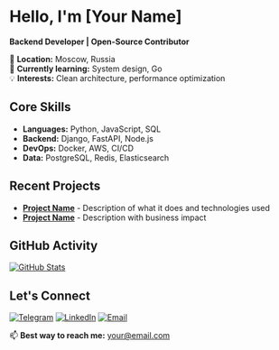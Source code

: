 # Hello, I'm [Your Name]

**Backend Developer | Open-Source Contributor**

📍 **Location:** Moscow, Russia  
🌱 **Currently learning:** System design, Go  
💡 **Interests:** Clean architecture, performance optimization  

## Core Skills
- **Languages:** Python, JavaScript, SQL  
- **Backend:** Django, FastAPI, Node.js  
- **DevOps:** Docker, AWS, CI/CD  
- **Data:** PostgreSQL, Redis, Elasticsearch  

## Recent Projects
- **[Project Name](https://github.com/link)** - Description of what it does and technologies used  
- **[Project Name](https://github.com/link)** - Description with business impact  

## GitHub Activity
[![GitHub Stats](https://github-readme-stats.vercel.app/api?username=YOUR_USERNAME&show_icons=true&count_private=true&hide=issues)](https://github.com/YOUR_USERNAME)

## Let's Connect
[![Telegram](https://img.shields.io/badge/-Telegram-26A5E4?style=flat&logo=telegram&logoColor=white)](https://t.me/your_username)
[![LinkedIn](https://img.shields.io/badge/-LinkedIn-0A66C2?style=flat&logo=linkedin&logoColor=white)](https://linkedin.com/in/your-profile)
[![Email](https://img.shields.io/badge/-Email-D14836?style=flat&logo=gmail&logoColor=white)](mailto:your@email.com)

📫 **Best way to reach me:** [your@email.com](mailto:your@email.com)
